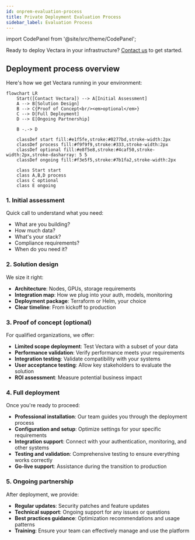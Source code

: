 ```yaml
---
id: onprem-evaluation-process
title: Private Deployment Evaluation Process
sidebar_label: Evaluation Process
---
```


import CodePanel from '@site/src/theme/CodePanel';

Ready to deploy Vectara in your infrastructure? [Contact us](https://www.vectara.com/contact-us) to get started.

## Deployment process overview

Here's how we get Vectara running in your environment:

```mermaid
flowchart LR
    Start([Contact Vectara]) --> A[Initial Assessment]
    A --> B[Solution Design]
    B --> C{Proof of Concept<br/><em>optional</em>}
    C --> D[Full Deployment]
    D --> E[Ongoing Partnership]
    
    B -.-> D
    
    classDef start fill:#e1f5fe,stroke:#0277bd,stroke-width:2px
    classDef process fill:#f9f9f9,stroke:#333,stroke-width:2px
    classDef optional fill:#e8f5e8,stroke:#4caf50,stroke-width:2px,stroke-dasharray: 5 5
    classDef ongoing fill:#f3e5f5,stroke:#7b1fa2,stroke-width:2px
    
    class Start start
    class A,B,D process
    class C optional
    class E ongoing
```

### 1. Initial assessment

Quick call to understand what you need:

- What are you building?
- How much data?
- What's your stack?
- Compliance requirements?
- When do you need it?

### 2. Solution design

We size it right:

- **Architecture**: Nodes, GPUs, storage requirements
- **Integration map**: How we plug into your auth, models, monitoring
- **Deployment package**: Terraform or Helm, your choice
- **Clear timeline**: From kickoff to production

### 3. Proof of concept (optional)

For qualified organizations, we offer:

- **Limited scope deployment**: Test Vectara with a subset of your data
- **Performance validation**: Verify performance meets your requirements
- **Integration testing**: Validate compatibility with your systems
- **User acceptance testing**: Allow key stakeholders to evaluate the solution
- **ROI assessment**: Measure potential business impact

### 4. Full deployment

Once you're ready to proceed:

- **Professional installation**: Our team guides you through the deployment process
- **Configuration and setup**: Optimize settings for your specific requirements
- **Integration support**: Connect with your authentication, monitoring, and other systems
- **Testing and validation**: Comprehensive testing to ensure everything works correctly
- **Go-live support**: Assistance during the transition to production

### 5. Ongoing partnership

After deployment, we provide:

- **Regular updates**: Security patches and feature updates
- **Technical support**: Ongoing support for any issues or questions
- **Best practices guidance**: Optimization recommendations and usage patterns
- **Training**: Ensure your team can effectively manage and use the platform

